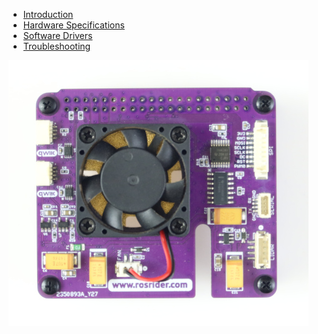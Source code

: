 - [Introduction](01_INTRO/README.md)
- [Hardware Specifications](02_HARDWARE/README.md)
- [Software Drivers](03_SOFTWARE/README.md)
- [Troubleshooting](10_DEBUG/README.md)

[![ROS2RPI Hat](/images/ROS2RPI.png)](https://acada.dev/products)
